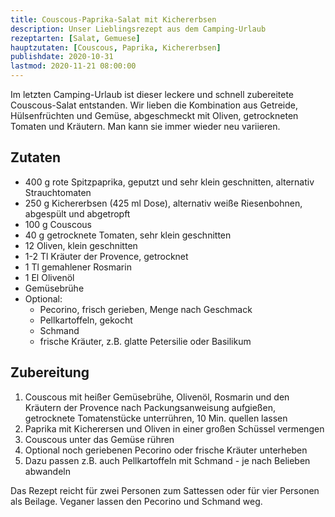 ```yaml
---
title: Couscous-Paprika-Salat mit Kichererbsen
description: Unser Lieblingsrezept aus dem Camping-Urlaub
rezeptarten: [Salat, Gemuese]
hauptzutaten: [Couscous, Paprika, Kichererbsen]
publishdate: 2020-10-31
lastmod: 2020-11-21 08:00:00
---
```


Im letzten Camping-Urlaub ist dieser leckere und schnell zubereitete Couscous-Salat entstanden. Wir lieben die Kombination aus Getreide, Hülsenfrüchten und Gemüse, abgeschmeckt mit Oliven, getrockneten Tomaten und Kräutern. Man kann sie immer wieder neu variieren.

## Zutaten

- 400 g rote Spitzpaprika, geputzt und sehr klein geschnitten, alternativ Strauchtomaten
- 250 g Kichererbsen (425 ml Dose), alternativ weiße Riesenbohnen, abgespült und abgetropft
- 100 g Couscous
- 40 g getrocknete Tomaten, sehr klein geschnitten
- 12 Oliven, klein geschnitten
- 1-2 Tl Kräuter der Provence, getrocknet
- 1 Tl gemahlener Rosmarin
- 1 El Olivenöl
- Gemüsebrühe
- Optional:
  - Pecorino, frisch gerieben, Menge nach Geschmack
  - Pellkartoffeln, gekocht
  - Schmand
  - frische Kräuter, z.B. glatte Petersilie oder Basilikum

## Zubereitung

1. Couscous mit heißer Gemüsebrühe, Olivenöl, Rosmarin und den Kräutern der Provence nach Packungsanweisung aufgießen, getrocknete Tomatenstücke unterrühren, 10 Min. quellen lassen
2. Paprika mit Kicherersen und Oliven in einer großen Schüssel vermengen
3. Couscous unter das Gemüse rühren
4. Optional noch geriebenen Pecorino oder frische Kräuter unterheben 
5. Dazu passen z.B. auch Pellkartoffeln mit Schmand - je nach Belieben abwandeln

Das Rezept reicht für zwei Personen zum Sattessen oder für vier Personen als Beilage. Veganer lassen den Pecorino und Schmand weg. 